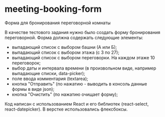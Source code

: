 # meeting-booking-form
Форма для бронирования переговорной комнаты

В качестве тестового задания нужно было создать форму бронирования переговорной.
Форма должна содержать следующие элементы:

- выпадающий список с выбором башни (А или Б);
- выпадающий список с выбором этажа (с 3 по 27);
- выпадающий список с выбором переговорки. На каждом этаже 10 переговорок;
- выбор даты и интервала времени (в произвольном виде, например выпадающие списки, data-picker);
-	поле ввода комментария (textarea);
-	кнопка "Отправить" (по нажатию - выводить в консоль данные формы в виде json);
-	кнопка "Очистить" (по нажатию очищает форму);

Код написан с использованием React и его библиотек (react-select, react-datepicker).
В верстке использовались флексбоксы.
